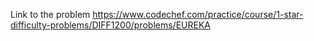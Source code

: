 Link to the problem https://www.codechef.com/practice/course/1-star-difficulty-problems/DIFF1200/problems/EUREKA

